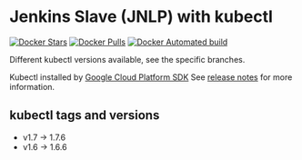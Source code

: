 # Jenkins Slave (JNLP) with kubectl

[![Docker Stars](https://img.shields.io/docker/stars/chrira/jenkins-slave-kubectl.svg)](https://hub.docker.com/r/chrira/jenkins-slave-kubectl/)
[![Docker Pulls](https://img.shields.io/docker/pulls/chrira/jenkins-slave-kubectl.svg)](https://hub.docker.com/r/chrira/jenkins-slave-kubectl/)
[![Docker Automated build](https://img.shields.io/docker/automated/chrira/jenkins-slave-kubectl.svg)](https://hub.docker.com/r/chrira/jenkins-slave-kubectl/)

Different kubectl versions available, see the specific branches.

Kubectl installed by [Google Cloud Platform SDK](https://cloud.google.com/sdk/)
See [release notes](https://cloud.google.com/sdk/docs/release-notes) for more information.

## kubectl tags and versions
* v1.7 -> 1.7.6
* v1.6 -> 1.6.6
